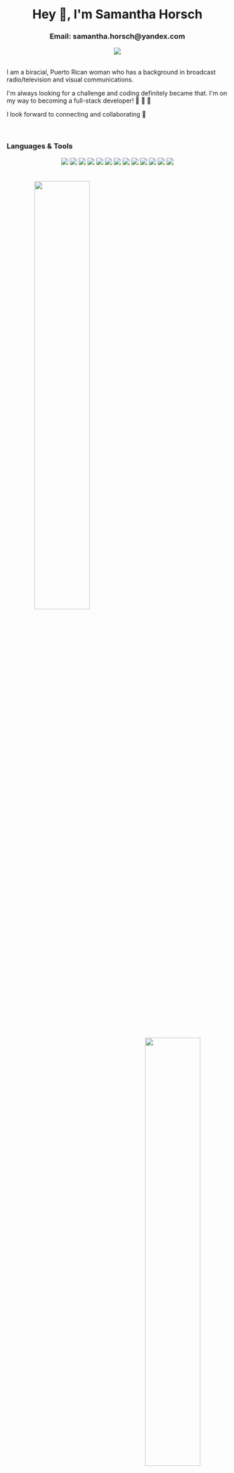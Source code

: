<div id="header" align="center"> 
  <h1> Hey 👋, I'm Samantha Horsch </> <br/>
  <h3>Email: samantha.horsch@yandex.com</h3>
  <a href="www.linkedin.com/in/samantha-horsch"> <img src="https://img.shields.io/badge/LinkedIn-0077B5?style=for-the-badge&logo=linkedin&logoColor=white" /></a>
  <div>
  <br />
  
<div id="body" align="start">
<p>I am a biracial, Puerto Rican woman who has a background in broadcast radio/television and visual communications.</>

<p> I'm always looking for a challenge and coding definitely became that. I'm on my way to becoming a full-stack developer! 👏 👏 👏 </>

<p> I look forward to connecting and collaborating 🤗 </>
  </div>
<br />

<div id="languages" align="start">
<h3>Languages & Tools</h3>
  <div align="center">
    <img src="https://img.shields.io/badge/html5-%23E34F26.svg?style=for-the-badge&logo=html5&logoColor=white" />
  <img src="https://img.shields.io/badge/JavaScript-323330?style=for-the-badge&logo=javascript&logoColor=F7DF1E" />
  <img src="https://img.shields.io/badge/CSS3-1572B6?style=for-the-badge&logo=css3&logoColor=white" />
  <img src="https://img.shields.io/badge/eslint-3A33D1?style=for-the-badge&logo=eslint&logoColor=white" />
   <img src="https://img.shields.io/badge/prettier-1A2C34?style=for-the-badge&logo=prettier&logoColor=F7BA3E" />
    <img src="https://img.shields.io/badge/MongoDB-%234ea94b.svg?style=for-the-badge&logo=mongodb&logoColor=white" />
    <img src="https://img.shields.io/badge/figma-%23F24E1E.svg?style=for-the-badge&logo=figma&logoColor=white" />
    <img src="https://img.shields.io/badge/express.js-%23404d59.svg?style=for-the-badge&logo=express&logoColor=%2361DAFB" />
    <img src="https://img.shields.io/badge/node.js-6DA55F?style=for-the-badge&logo=node.js&logoColor=white" />
    <img src="https://img.shields.io/badge/react-%2320232a.svg?style=for-the-badge&logo=react&logoColor=%2361DAFB" />
    <img src="https://img.shields.io/badge/React_Router-CA4245?style=for-the-badge&logo=react-router&logoColor=white" />
    <img src="https://img.shields.io/badge/Visual%20Studio%20Code-0078d7.svg?style=for-the-badge&logo=visual-studio-code&logoColor=white" />
    <img src="https://img.shields.io/badge/Postman-FF6C37?style=for-the-badge&logo=postman&logoColor=white" />
  </div>
</div>

<br />
<br />
<div id="charts">
  <img align="left" src="https://github-readme-stats.vercel.app/api/top-langs/?username=Samm96&layout=compact&theme=codeSTACKr" width="50%"/>
  <br/>
  <img align="right" src="https://github-readme-stats.vercel.app/api?username=Samm96&theme=codeSTACKr" width="50%"/>
  </div>
